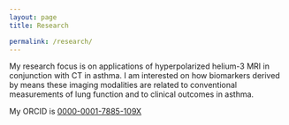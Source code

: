 ```yaml
---
layout: page
title: Research

permalink: /research/
---
```


My research focus is on applications of hyperpolarized helium-3 MRI in conjunction with CT in asthma. I am interested on how biomarkers derived by means these imaging modalities are related to conventional measurements of lung function and to clinical outcomes in asthma.

My ORCID is <a href="http://orcid.org/0000-0001-7885-109X">0000-0001-7885-109X</a>
